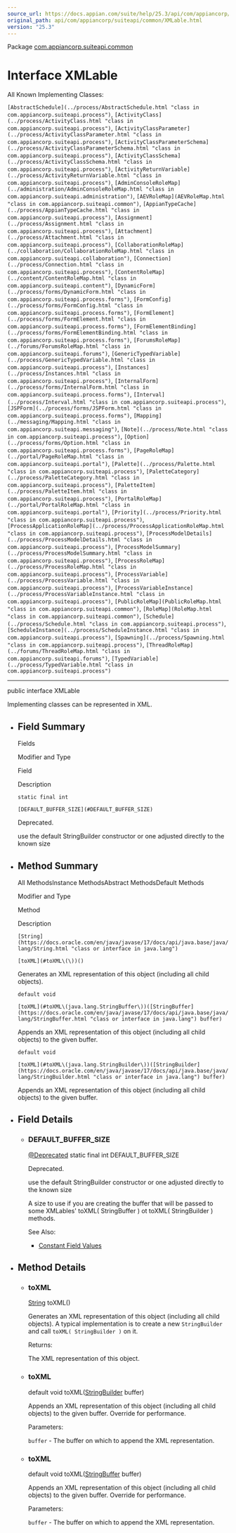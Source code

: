```yaml
---
source_url: https://docs.appian.com/suite/help/25.3/api/com/appiancorp/suiteapi/common/XMLable.html
original_path: api/com/appiancorp/suiteapi/common/XMLable.html
version: "25.3"
---
```


Package [com.appiancorp.suiteapi.common](package-summary.html)

# Interface XMLable

All Known Implementing Classes:

`[AbstractSchedule](../process/AbstractSchedule.html "class in com.appiancorp.suiteapi.process")`, `[ActivityClass](../process/ActivityClass.html "class in com.appiancorp.suiteapi.process")`, `[ActivityClassParameter](../process/ActivityClassParameter.html "class in com.appiancorp.suiteapi.process")`, `[ActivityClassParameterSchema](../process/ActivityClassParameterSchema.html "class in com.appiancorp.suiteapi.process")`, `[ActivityClassSchema](../process/ActivityClassSchema.html "class in com.appiancorp.suiteapi.process")`, `[ActivityReturnVariable](../process/ActivityReturnVariable.html "class in com.appiancorp.suiteapi.process")`, `[AdminConsoleRoleMap](../administration/AdminConsoleRoleMap.html "class in com.appiancorp.suiteapi.administration")`, `[AEVRoleMap](AEVRoleMap.html "class in com.appiancorp.suiteapi.common")`, `[AppianTypeCache](../process/AppianTypeCache.html "class in com.appiancorp.suiteapi.process")`, `[Assignment](../process/Assignment.html "class in com.appiancorp.suiteapi.process")`, `[Attachment](../process/Attachment.html "class in com.appiancorp.suiteapi.process")`, `[CollaborationRoleMap](../collaboration/CollaborationRoleMap.html "class in com.appiancorp.suiteapi.collaboration")`, `[Connection](../process/Connection.html "class in com.appiancorp.suiteapi.process")`, `[ContentRoleMap](../content/ContentRoleMap.html "class in com.appiancorp.suiteapi.content")`, `[DynamicForm](../process/forms/DynamicForm.html "class in com.appiancorp.suiteapi.process.forms")`, `[FormConfig](../process/forms/FormConfig.html "class in com.appiancorp.suiteapi.process.forms")`, `[FormElement](../process/forms/FormElement.html "class in com.appiancorp.suiteapi.process.forms")`, `[FormElementBinding](../process/forms/FormElementBinding.html "class in com.appiancorp.suiteapi.process.forms")`, `[ForumsRoleMap](../forums/ForumsRoleMap.html "class in com.appiancorp.suiteapi.forums")`, `[GenericTypedVariable](../process/GenericTypedVariable.html "class in com.appiancorp.suiteapi.process")`, `[Instances](../process/Instances.html "class in com.appiancorp.suiteapi.process")`, `[InternalForm](../process/forms/InternalForm.html "class in com.appiancorp.suiteapi.process.forms")`, `[Interval](../process/Interval.html "class in com.appiancorp.suiteapi.process")`, `[JSPForm](../process/forms/JSPForm.html "class in com.appiancorp.suiteapi.process.forms")`, `[Mapping](../messaging/Mapping.html "class in com.appiancorp.suiteapi.messaging")`, `[Note](../process/Note.html "class in com.appiancorp.suiteapi.process")`, `[Option](../process/forms/Option.html "class in com.appiancorp.suiteapi.process.forms")`, `[PageRoleMap](../portal/PageRoleMap.html "class in com.appiancorp.suiteapi.portal")`, `[Palette](../process/Palette.html "class in com.appiancorp.suiteapi.process")`, `[PaletteCategory](../process/PaletteCategory.html "class in com.appiancorp.suiteapi.process")`, `[PaletteItem](../process/PaletteItem.html "class in com.appiancorp.suiteapi.process")`, `[PortalRoleMap](../portal/PortalRoleMap.html "class in com.appiancorp.suiteapi.portal")`, `[Priority](../process/Priority.html "class in com.appiancorp.suiteapi.process")`, `[ProcessApplicationRoleMap](../process/ProcessApplicationRoleMap.html "class in com.appiancorp.suiteapi.process")`, `[ProcessModelDetails](../process/ProcessModelDetails.html "class in com.appiancorp.suiteapi.process")`, `[ProcessModelSummary](../process/ProcessModelSummary.html "class in com.appiancorp.suiteapi.process")`, `[ProcessRoleMap](../process/ProcessRoleMap.html "class in com.appiancorp.suiteapi.process")`, `[ProcessVariable](../process/ProcessVariable.html "class in com.appiancorp.suiteapi.process")`, `[ProcessVariableInstance](../process/ProcessVariableInstance.html "class in com.appiancorp.suiteapi.process")`, `[PublicRoleMap](PublicRoleMap.html "class in com.appiancorp.suiteapi.common")`, `[RoleMap](RoleMap.html "class in com.appiancorp.suiteapi.common")`, `[Schedule](../process/Schedule.html "class in com.appiancorp.suiteapi.process")`, `[ScheduleInstance](../process/ScheduleInstance.html "class in com.appiancorp.suiteapi.process")`, `[Spawning](../process/Spawning.html "class in com.appiancorp.suiteapi.process")`, `[ThreadRoleMap](../forums/ThreadRoleMap.html "class in com.appiancorp.suiteapi.forums")`, `[TypedVariable](../process/TypedVariable.html "class in com.appiancorp.suiteapi.process")`

* * *

public interface XMLable

Implementing classes can be represented in XML.

-   ## Field Summary

    Fields

    Modifier and Type

    Field

    Description

    `static final int`

    `[DEFAULT_BUFFER_SIZE](#DEFAULT_BUFFER_SIZE)`

    Deprecated.

    use the default StringBuilder constructor or one adjusted directly to the known size

-   ## Method Summary

    All MethodsInstance MethodsAbstract MethodsDefault Methods

    Modifier and Type

    Method

    Description

    `[String](https://docs.oracle.com/en/java/javase/17/docs/api/java.base/java/lang/String.html "class or interface in java.lang")`

    `[toXML](#toXML\(\))()`

    Generates an XML representation of this object (including all child objects).

    `default void`

    `[toXML](#toXML\(java.lang.StringBuffer\))([StringBuffer](https://docs.oracle.com/en/java/javase/17/docs/api/java.base/java/lang/StringBuffer.html "class or interface in java.lang") buffer)`

    Appends an XML representation of this object (including all child objects) to the given buffer.

    `default void`

    `[toXML](#toXML\(java.lang.StringBuilder\))([StringBuilder](https://docs.oracle.com/en/java/javase/17/docs/api/java.base/java/lang/StringBuilder.html "class or interface in java.lang") buffer)`

    Appends an XML representation of this object (including all child objects) to the given buffer.

-   ## Field Details

    -   ### DEFAULT\_BUFFER\_SIZE

        [@Deprecated](https://docs.oracle.com/en/java/javase/17/docs/api/java.base/java/lang/Deprecated.html "class or interface in java.lang") static final int DEFAULT\_BUFFER\_SIZE

        Deprecated.

        use the default StringBuilder constructor or one adjusted directly to the known size

        A size to use if you are creating the buffer that will be passed to some XMLables' toXML( StringBuffer ) ot toXML( StringBuilder ) methods.

        See Also:

        -   [Constant Field Values](../../../../constant-values.html#com.appiancorp.suiteapi.common.XMLable.DEFAULT_BUFFER_SIZE)

-   ## Method Details

    -   ### toXML

        [String](https://docs.oracle.com/en/java/javase/17/docs/api/java.base/java/lang/String.html "class or interface in java.lang") toXML()

        Generates an XML representation of this object (including all child objects). A typical implementation is to create a new `StringBuilder` and call `toXML( StringBuilder )` on it.

        Returns:

        The XML representation of this object.

    -   ### toXML

        default void toXML([StringBuilder](https://docs.oracle.com/en/java/javase/17/docs/api/java.base/java/lang/StringBuilder.html "class or interface in java.lang") buffer)

        Appends an XML representation of this object (including all child objects) to the given buffer. Override for performance.

        Parameters:

        `buffer` - The buffer on which to append the XML representation.

    -   ### toXML

        default void toXML([StringBuffer](https://docs.oracle.com/en/java/javase/17/docs/api/java.base/java/lang/StringBuffer.html "class or interface in java.lang") buffer)

        Appends an XML representation of this object (including all child objects) to the given buffer. Override for performance.

        Parameters:

        `buffer` - The buffer on which to append the XML representation.